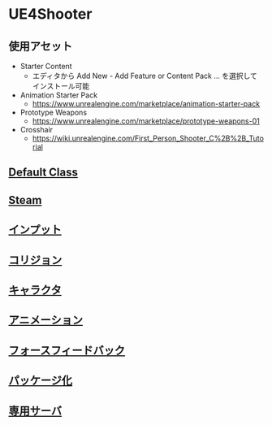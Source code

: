﻿# UE4Shooter

## 使用アセット

* Starter Content
  * エディタから Add New - Add Feature or Content Pack ... を選択してインストール可能
* Animation Starter Pack
    * https://www.unrealengine.com/marketplace/animation-starter-pack
* Prototype Weapons
    * https://www.unrealengine.com/marketplace/prototype-weapons-01
* Crosshair
    * https://wiki.unrealengine.com/First_Person_Shooter_C%2B%2B_Tutorial

## [Default Class](https://github.com/horinoh/UE4Shooter/tree/master/Document/DefaultClass)
## [Steam](https://github.com/horinoh/UE4Steam/tree/master/)
## [インプット](https://github.com/horinoh/UE4Shooter/tree/master/Document/Input)
## [コリジョン](https://github.com/horinoh/UE4Shooter/tree/master/Document/Collision)
## [キャラクタ](https://github.com/horinoh/UE4Shooter/tree/master/Document/Character)
## [アニメーション](https://github.com/horinoh/UE4Shooter/tree/master/Document/Animation)
## [フォースフィードバック](https://github.com/horinoh/UE4Shooter/tree/master/Document/ForceFeedback)
## [パッケージ化](https://github.com/horinoh/UE4DedicatedServer/tree/master/Document/Packaging)
## [専用サーバ](https://github.com/horinoh/UE4DedicatedServer/tree/master/Document/DedicatedServer)

<!--
GenerateProjectFiles.bat で「タスククラスが見つかりません」と怒られる場合
	VSインストーラ - 変更 - 個別のコンポーネント - コートツール - NuGetパッケージマネージャ

Visual Assist X の設定
	https://docs.wholetomato.com/default.asp?W804
UE4用の設定
    VAssistX - Visual Assist Options - Unreal Engine - Enable supoort for Unreal Engine4 にチェック
デフォルトのインテリセンスをやめる
    VAssistX - Visual Assist Options - Enhanced Listboxes - Source of C/C++ content - Visual Assit を選択

nldef.h が無いと言われてコンパイルが通らない
    vs2015をアンインストールしたせい、vs2017を使用する場合でも、(無駄に)vs2015をインストールしておかないとダメみたい…

UE4初期設定でやること
    Edit - Editor Preference - General
        Region & Language : 言語を英語にする
        Misclleraneous - Hot Reload - Automatically Compile Newly...のチェックを外す
        Global - Derived Data - Shared Derived Data Cache : フォルダを指定する
            シェーダコンパイルを共有できる http://historia.co.jp/archives/9294/
        Live Coding - Enable Live Codingにチェックを入れる
-->

<!--
TODO

○ オンラインサブシステム対応
○ 軌跡エフェクト対応
○ AnimInstance 条件遷移調査
    立ち - しゃがみ
    立ち - ほふく(Prone対応する場合)

○ エイム(Ironsight)対応する?
○ 非専用サーバ対応する？
○ Prone 対応する？
○ Knife(Melee)対応する？
-->



<!--
○ WIKI 覚書

[リンク](https://github.com/horinoh/UE4Shooter/Document/XXX.md)
![画像](Document/XXX.png)

__強調__
___強い強調___

~~打ち消し~~

`void main()/*コード*/`
~~~
//!< コード
void main()
~~~

| テーブル | YYY | ZZZ |
|:-:|:-:|:-:|
| aaa | bbb | ccc |
| ddd | eee | fff |
-->